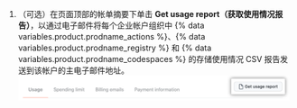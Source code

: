 1. （可选）在页面顶部的帐单摘要下单击 **Get usage report（获取使用情况报告）**，以通过电子邮件将每个企业帐户组织中 {% data variables.product.prodname_actions %}、{% data variables.product.prodname_registry %} 和 {% data variables.product.prodname_codespaces %} 的存储使用情况 CSV 报告发送到该帐户的主电子邮件地址。 ![下载 CSV 报告](/assets/images/help/billing/actions-packages-report-download-enterprise.png)
